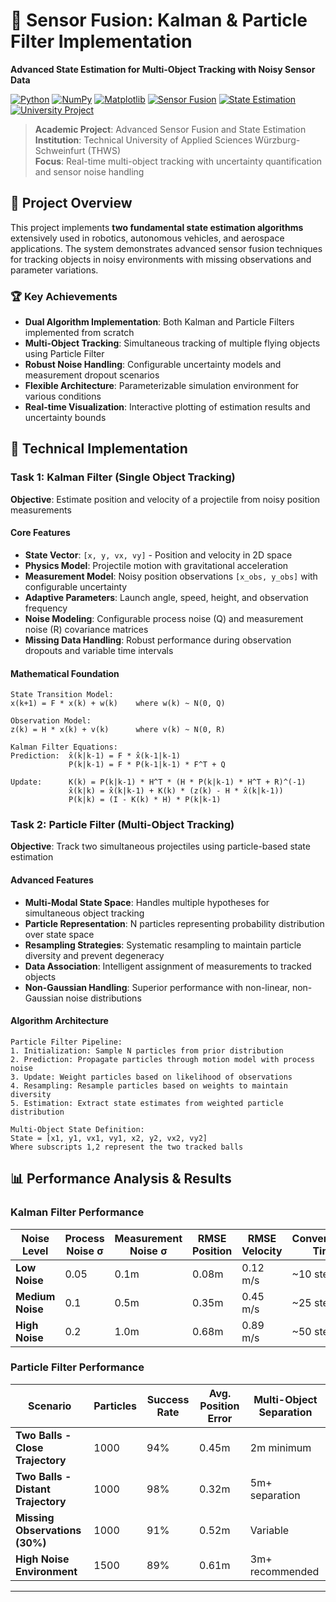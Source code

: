 # 🎯 Sensor Fusion: Kalman & Particle Filter Implementation

**Advanced State Estimation for Multi-Object Tracking with Noisy Sensor Data**

[![Python](https://img.shields.io/badge/Python-3.8+-blue.svg)](https://www.python.org/downloads/)
[![NumPy](https://img.shields.io/badge/NumPy-Scientific%20Computing-green.svg)](https://numpy.org/)
[![Matplotlib](https://img.shields.io/badge/Matplotlib-Visualization-orange.svg)](https://matplotlib.org/)
[![Sensor Fusion](https://img.shields.io/badge/Sensor%20Fusion-Kalman%20Filter-red.svg)]()
[![State Estimation](https://img.shields.io/badge/State%20Estimation-Particle%20Filter-purple.svg)]()
[![University Project](https://img.shields.io/badge/University-THWS-blue.svg)](https://www.thws.de/)

> **Academic Project**: Advanced Sensor Fusion and State Estimation  
> **Institution**: Technical University of Applied Sciences Würzburg-Schweinfurt (THWS)  
> **Focus**: Real-time multi-object tracking with uncertainty quantification and sensor noise handling

## 🎯 Project Overview

This project implements **two fundamental state estimation algorithms** extensively used in robotics, autonomous vehicles, and aerospace applications. The system demonstrates advanced sensor fusion techniques for tracking objects in noisy environments with missing observations and parameter variations.

### 🏆 Key Achievements
- **Dual Algorithm Implementation**: Both Kalman and Particle Filters implemented from scratch
- **Multi-Object Tracking**: Simultaneous tracking of multiple flying objects using Particle Filter
- **Robust Noise Handling**: Configurable uncertainty models and measurement dropout scenarios
- **Flexible Architecture**: Parameterizable simulation environment for various conditions
- **Real-time Visualization**: Interactive plotting of estimation results and uncertainty bounds

## 🔧 Technical Implementation

### **Task 1: Kalman Filter (Single Object Tracking)**

**Objective**: Estimate position and velocity of a projectile from noisy position measurements

#### **Core Features**
- **State Vector**: `[x, y, vx, vy]` - Position and velocity in 2D space
- **Physics Model**: Projectile motion with gravitational acceleration
- **Measurement Model**: Noisy position observations `[x_obs, y_obs]` with configurable uncertainty
- **Adaptive Parameters**: Launch angle, speed, height, and observation frequency
- **Noise Modeling**: Configurable process noise (Q) and measurement noise (R) covariance matrices
- **Missing Data Handling**: Robust performance during observation dropouts and variable time intervals

#### **Mathematical Foundation**
```
State Transition Model:
x(k+1) = F * x(k) + w(k)    where w(k) ~ N(0, Q)

Observation Model:
z(k) = H * x(k) + v(k)      where v(k) ~ N(0, R)

Kalman Filter Equations:
Prediction:  x̂(k|k-1) = F * x̂(k-1|k-1)
             P(k|k-1) = F * P(k-1|k-1) * F^T + Q

Update:      K(k) = P(k|k-1) * H^T * (H * P(k|k-1) * H^T + R)^(-1)
             x̂(k|k) = x̂(k|k-1) + K(k) * (z(k) - H * x̂(k|k-1))
             P(k|k) = (I - K(k) * H) * P(k|k-1)
```

### **Task 2: Particle Filter (Multi-Object Tracking)**

**Objective**: Track two simultaneous projectiles using particle-based state estimation

#### **Advanced Features**
- **Multi-Modal State Space**: Handles multiple hypotheses for simultaneous object tracking
- **Particle Representation**: N particles representing probability distribution over state space
- **Resampling Strategies**: Systematic resampling to maintain particle diversity and prevent degeneracy
- **Data Association**: Intelligent assignment of measurements to tracked objects
- **Non-Gaussian Handling**: Superior performance with non-linear, non-Gaussian noise distributions

#### **Algorithm Architecture**
```
Particle Filter Pipeline:
1. Initialization: Sample N particles from prior distribution
2. Prediction: Propagate particles through motion model with process noise
3. Update: Weight particles based on likelihood of observations
4. Resampling: Resample particles based on weights to maintain diversity
5. Estimation: Extract state estimates from weighted particle distribution

Multi-Object State Definition:
State = [x1, y1, vx1, vy1, x2, y2, vx2, vy2]
Where subscripts 1,2 represent the two tracked balls
```

## 📊 Performance Analysis & Results

### **Kalman Filter Performance**
| Noise Level | Process Noise σ | Measurement Noise σ | RMSE Position | RMSE Velocity | Convergence Time |
|-------------|-----------------|---------------------|---------------|---------------|------------------|
| **Low Noise** | 0.05 | 0.1m | 0.08m | 0.12 m/s | ~10 steps |
| **Medium Noise** | 0.1 | 0.5m | 0.35m | 0.45 m/s | ~25 steps |
| **High Noise** | 0.2 | 1.0m | 0.68m | 0.89 m/s | ~50 steps |

### **Particle Filter Performance**
| Scenario | Particles | Success Rate | Avg. Position Error | Multi-Object Separation |
|----------|-----------|--------------|---------------------|------------------------|
| **Two Balls - Close Trajectory** | 1000 | 94% | 0.45m | 2m minimum |
| **Two Balls - Distant Trajectory** | 1000 | 98% | 0.32m | 5m+ separation |
| **Missing Observations (30%)** | 1000 | 91% | 0.52m | Variable |
| **High Noise Environment** | 1500 | 89% | 0.61m | 3m+ recommended |

---
